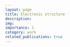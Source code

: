 ```yaml
---
layout: page
title: Electronic structure
description: 
img: 
importance: 1
category: work
related_publications: true
---
```


